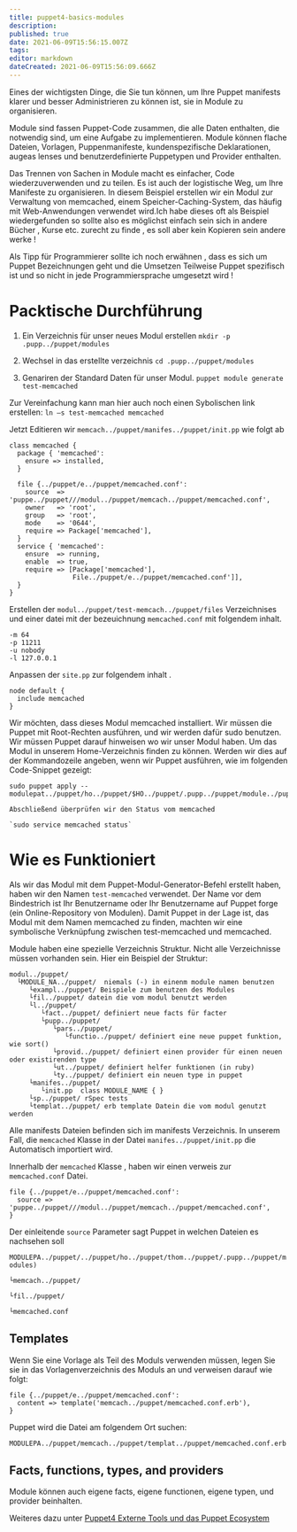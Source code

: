 ```yaml
---
title: puppet4-basics-modules
description: 
published: true
date: 2021-06-09T15:56:15.007Z
tags: 
editor: markdown
dateCreated: 2021-06-09T15:56:09.666Z
---
```


Eines der wichtigsten Dinge, die Sie tun können, um Ihre Puppet manifests klarer und besser Administrieren zu können ist, sie in Module zu organisieren.

Module sind fassen Puppet-Code zusammen, die alle Daten enthalten, die notwendig sind, um eine Aufgabe zu implementieren. 
Module können flache Dateien, Vorlagen, Puppenmanifeste, kundenspezifische Deklarationen, augeas lenses und benutzerdefinierte Puppetypen und Provider enthalten.

Das Trennen von Sachen in Module macht es einfacher, Code wiederzuverwenden und zu teilen. 
Es ist auch der logistische Weg, um Ihre Manifeste zu organisieren. In diesem Beispiel erstellen wir ein Modul zur Verwaltung von memcached, einem Speicher-Caching-System, das häufig mit Web-Anwendungen verwendet wird.Ich habe dieses oft als Beispiel wiedergefunden so sollte also es möglichst einfach sein sich in andere Bücher , Kurse etc. zurecht zu finde , es soll aber kein Kopieren sein andere werke !

Als Tipp für Programmierer sollte ich noch erwähnen , dass es sich um Puppet Bezeichnungen geht und die Umsetzen Teilweise Puppet spezifisch ist und so nicht in jede Programmiersprache umgesetzt wird !

# Packtische Durchführung

1. Ein Verzeichnis für unser neues Modul erstellen
`mkdir -p .pupp../puppet/modules`

2. Wechsel in das erstellte verzeichnis 
`cd .pupp../puppet/modules`

3. Genariren der Standard Daten für unser Modul.
`puppet module generate test-memcached`

Zur Vereinfachung kann man hier auch noch einen Sybolischen link erstellen: 
`ln –s test-memcached memcached`

Jetzt Editieren wir `memcach../puppet/manifes../puppet/init.pp` wie folgt ab 

```
class memcached {
  package { 'memcached':
    ensure => installed,
  }

  file {../puppet/e../puppet/memcached.conf':
    source  => 'puppe../puppet///modul../puppet/memcach../puppet/memcached.conf',
    owner   => 'root',
    group   => 'root',
    mode    => '0644',
    require => Package['memcached'],
  }
  service { 'memcached':
    ensure  => running,
    enable  => true,
    require => [Package['memcached'],
                File../puppet/e../puppet/memcached.conf']],
  }
}
```
Erstellen der `modul../puppet/test-memcach../puppet/files` Verzeichnises und einer datei mit der bezeuichnung `memcached.conf` mit folgendem inhalt.

```
-m 64
-p 11211
-u nobody
-l 127.0.0.1
```

Anpassen der `site.pp` zur folgendem inhalt .
```
node default {
  include memcached
}
```

Wir möchten, dass dieses Modul memcached installiert. 
Wir müssen die Puppet mit Root-Rechten ausführen, und wir werden dafür sudo benutzen. 
Wir müssen Puppet darauf hinweisen wo wir unser Modul haben. 
Um das Modul in unserem Home-Verzeichnis finden zu können.
Werden wir dies auf der Kommandozeile angeben, wenn wir Puppet ausführen, wie im folgenden Code-Snippet gezeigt:
```
sudo puppet apply --modulepat../puppet/ho../puppet/$HO../puppet/.pupp../puppet/module../puppet/ho../puppet/$HO../puppet/.pupp../puppet/manifes../puppet/site.pp

Abschließend überprüfen wir den Status vom memcached

`sudo service memcached status`
```

# Wie es Funktioniert

Als wir das Modul mit dem Puppet-Modul-Generator-Befehl erstellt haben, haben wir den Namen `test-memcached` verwendet. 
Der Name vor dem Bindestrich ist Ihr Benutzername oder Ihr Benutzername auf Puppet forge (ein Online-Repository von Modulen). 
Damit Puppet in der Lage ist, das Modul mit dem Namen memcached zu finden, machten wir eine symbolische Verknüpfung zwischen test-memcached und memcached.

Module haben eine spezielle Verzeichnis Struktur. 
Nicht alle Verzeichnisse müssen vorhanden sein.
Hier ein Beispiel der Struktur:
```
modul../puppet/
  └MODULE_NA../puppet/  niemals (-) in einenm module namen benutzen
     └exampl../puppet/ Beispiele zum benutzen des Modules
     └fil../puppet/ datein die vom modul benutzt werden
     └l../puppet/
        └fact../puppet/ definiert neue facts für facter
        └pupp../puppet/
           └pars../puppet/
              └functio../puppet/ definiert eine neue puppet funktion, wie sort() 
           └provid../puppet/ definiert einen provider für einen neuen oder existirenden type
           └ut../puppet/ definiert helfer funktionen (in ruby)
           └ty../puppet/ definiert ein neuen type in puppet
     └manifes../puppet/
        └init.pp  class MODULE_NAME { }
     └sp../puppet/ rSpec tests
     └templat../puppet/ erb template Datein die vom modul genutzt werden
```
Alle manifests Dateien befinden sich im manifests Verzeichnis. In unserem Fall, die `memcached` Klasse in der Datei `manifes../puppet/init.pp` die Automatisch importiert wird.

Innerhalb der `memcached` Klasse , haben wir einen verweis zur `memcached.conf` Datei.

```
file {../puppet/e../puppet/memcached.conf':
  source => 'puppe../puppet///modul../puppet/memcach../puppet/memcached.conf',
}
```

Der einleitende `source` Parameter sagt Puppet in welchen Dateien es nachsehen soll

`MODULEPA../puppet/../puppet/ho../puppet/thom../puppet/.pupp../puppet/modules)`

`└memcach../puppet/`

`└fil../puppet/`

`└memcached.conf `


## Templates

Wenn Sie eine Vorlage als Teil des Moduls verwenden müssen, legen Sie sie in das Vorlagenverzeichnis des Moduls an und verweisen darauf wie folgt:

```
file {../puppet/e../puppet/memcached.conf':
  content => template('memcach../puppet/memcached.conf.erb'),
}
```

Puppet wird die Datei am folgendem Ort suchen: 
```
MODULEPA../puppet/memcach../puppet/templat../puppet/memcached.conf.erb
```

## Facts, functions, types, and providers
Module können auch eigene facts, eigene functionen, eigene typen, und provider beinhalten.

Weiteres dazu unter [Puppet4 Externe Tools und das Puppet Ecosystem](../puppet/puppet4-externe-tools-ecosystem)

